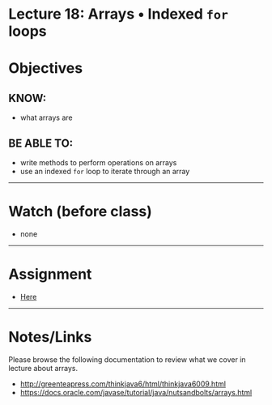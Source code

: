 # Lecture 18: Arrays • Indexed `for` loops

# Objectives

## KNOW:
- what arrays are
  
## BE ABLE TO:
- write methods to perform operations on arrays
- use an indexed `for` loop to iterate through an array


---
# Watch (before class)

- none

---
# Assignment

- [Here](work/hw180.md)


---
# Notes/Links

Please browse the following documentation to review what we cover in lecture about arrays.

- http://greenteapress.com/thinkjava6/html/thinkjava6009.html
- https://docs.oracle.com/javase/tutorial/java/nutsandbolts/arrays.html

<!--
Common array algorithms:
- https://runestone.academy/runestone/books/published/csawesome/Unit6-Arrays/topic-6-4-array-algorithms.html
-->
